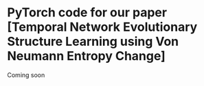 # PyTorch code for our paper [Temporal Network Evolutionary Structure Learning using Von Neumann Entropy Change]
Coming soon
